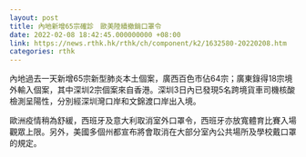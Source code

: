 ```yaml
---
layout: post
title: 內地新增65宗確診　歐美陸續撤銷口罩令
date: 2022-02-08 18:42:45.000000000 +08:00
link: https://news.rthk.hk/rthk/ch/component/k2/1632580-20220208.htm
categories: rthk
---
```


內地過去一天新增65宗新型肺炎本土個案，廣西百色市佔64宗；廣東錄得18宗境外輸入個案，其中深圳2宗個案來自香港。深圳3日內已發現5名跨境貨車司機核酸檢測呈陽性，分別經深圳灣口岸和文錦渡口岸出入境。

歐洲疫情稍為舒緩，西班牙及意大利取消室外口罩令，西班牙亦放寬體育比賽入場觀眾上限。另外，美國多個州都宣布將會取消在大部分室內公共場所及學校戴口罩的規定。
